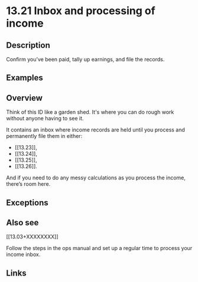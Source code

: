 # 13.21 Inbox and processing of income

## Description

Confirm you’ve been paid, tally up earnings, and file the records.

## Examples

## Overview

Think of this ID like a garden shed. It's where you can do rough work without anyone having to see it.

It contains an inbox where income records are held until you process and permanently file them in either:

- [[13.23]],
- [[13.24]],
- [[13.25]],
- [[13.26]].

And if you need to do any messy calculations as you process the income, there’s room here.

## Exceptions

## Also see

[[13.03+XXXXXXXX]]

Follow the steps in the ops manual and set up a regular time to process your income inbox.

## Links
